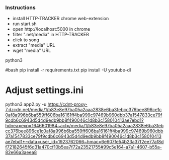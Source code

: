 ### Instructions
- install HTTP-TRACKER chrome web-extension
- run start.sh
- open http://localhost:5000 in chrome
- filter ".net/media" in HTTP-TRACKER
- click to song
- extract "media" URL
- wget "media" URL

python3 


#bash
pip install -r requirements.txt
pip install -U youtube-dl
# Adjust settings.ini

python3 app2.py -u https://cdnt-proxy-7.dzcdn.net/media/1/b83e8e97ba05a2aaa2838e6ba3febcc376bee896ce1c0af8a996b6ba559ff606ba16161ff4ba999c97469b960dbb37a1547833ce79f9cdb6c6943d5d4d9edb9bb8f490046c1d8b3c158010413ae7ebd1?hdnea=exp=1646601984~acl=/media/1/b83e8e97ba05a2aaa2838e6ba3febcc376bee896ce1c0af8a996b6ba559ff606ba16161ff4ba999c97469b960dbb37a1547833ce79f9cdb6c6943d5d4d9edb9bb8f490046c1d8b3c158010413ae7ebd1*~data=user_id=1923762066~hmac=6e607fe54b23a37f2ee77af8df72182645f6d31a470cf10b5ea7f72a23521755#99c5e164-a7a1-4607-b55a-82e66a3aeea8